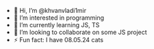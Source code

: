 - 👋 Hi, I’m @khvanvladi1mir
- 👀 I’m interested in programming
- 🌱 I’m currently learning JS, TS
- 💞️ I’m looking to collaborate on some JS project
- ⚡ Fun fact: I have 08.05.24 cats
